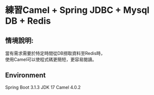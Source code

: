 # 練習Camel + Spring JDBC + Mysql DB + Redis

## 情境說明:
當有需求需要於特定時間從DB撈取資料至Redis時，  
使用Camel可以使程式碼更簡短，更容易閱讀。

## Environment
Spring Boot 3.1.3
JDK 17
Camel 4.0.2
